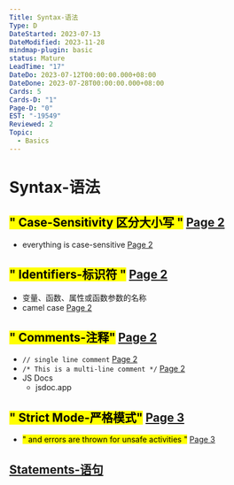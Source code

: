 ```yaml
---
Title: Syntax-语法
Type: D
DateStarted: 2023-07-13
DateModified: 2023-11-28
mindmap-plugin: basic
status: Mature
LeadTime: "17"
DateDo: 2023-07-12T00:00:00.000+08:00
DateDone: 2023-07-28T00:00:00.000+08:00
Cards: 5
Cards-D: "1"
Page-D: "0"
EST: "-19549"
Reviewed: 2
Topic:
  - Basics
---
```


# Syntax-语法

## <mark class="hltr-gray ">" Case-Sensitivity 区分大小写 "</mark> [Page 2 ](zotero://open-pdf/library/items/2BS329KQ?page=2&annotation=7MWFLTBP)

- <mark class="hltr-yellow "> </mark> everything is case-sensitive [Page 2 ](zotero://open-pdf/library/items/2BS329KQ?page=2&annotation=7Q9AFZVB)

## <mark class="hltr-gray ">" Identifiers-标识符 "</mark> [Page 2 ](zotero://open-pdf/library/items/2BS329KQ?page=2&annotation=Q6DIEH9V)

- 变量、函数、属性或函数参数的名称
- <mark class="hltr-orange "> </mark> camel case [Page 2 ](zotero://open-pdf/library/items/2BS329KQ?page=2&annotation=D9GBPIWI)

## <mark class="hltr-gray ">" Comments-注释"</mark> [Page 2 ](zotero://open-pdf/library/items/2BS329KQ?page=2&annotation=LZYR3IQ9)

- <mark class="hltr-yellow "> </mark> `// single line comment` [Page 2 ](zotero://open-pdf/library/items/2BS329KQ?page=2&annotation=VLQFBU6T)
- <mark class="hltr-yellow "> </mark> `/* This is a multi-line comment */` [Page 2 ](zotero://open-pdf/library/items/2BS329KQ?page=2&annotation=Y94FM7YQ)
- JS Docs
  - jsdoc.app

## <mark class="hltr-gray ">" Strict Mode-严格模式"</mark> [Page 3 ](zotero://open-pdf/library/items/2BS329KQ?page=3&annotation=G8IR55J2)

- <mark class="hltr-yellow ">" and errors are thrown for unsafe activities "</mark> [Page 3 ](zotero://open-pdf/library/items/2BS329KQ?page=3&annotation=HI2QM4EM)

## [Statements-语句](Statements-语句.md)
